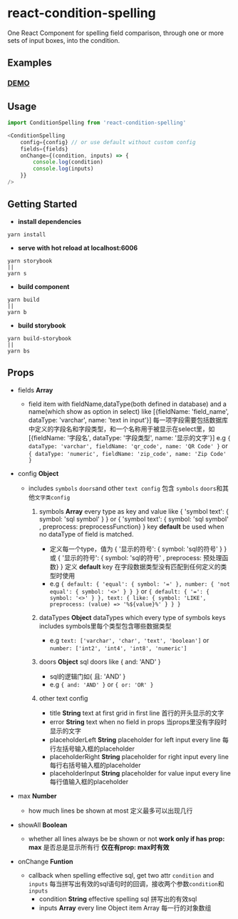 # react-condition-spelling
One React Component for spelling field comparison, through one or more sets of input boxes, into the condition.

## Examples

### [DEMO](https://cxiaof.github.io/react-condition-spelling/storybook-static/index.html)

## Usage

```javascript
import ConditionSpelling from 'react-condition-spelling'

<ConditionSpelling
    config={config} // or use default without custom config
    fields={fields}
    onChange={(condition, inputs) => {
        console.log(condition)
        console.log(inputs)
    }}
/>
```

## Getting Started

-   **install dependencies**

```
yarn install
```

-   **serve with hot reload at localhost:6006**

```
yarn storybook
||
yarn s
```

-   **build component**

```
yarn build
||
yarn b
```

-   **build storybook**

```
yarn build-storybook
||
yarn bs
```

## Props

-   fields **Array**
    - field item with fieldName,dataType(both defined in database) and a name(which show as option in select) like [{fieldName: 'field_name', dataType: 'varchar', name: 'text in input'}]
    每一项字段需要包括数据库中定义的字段名和字段类型，和一个名称用于被显示在select里，如[{fieldName: '字段名', dataType: '字段类型', name: '显示的文字'}]
    e.g `{ dataType: 'varchar', fieldName: 'qr_code', name: 'QR Code' }`
    or `{ dataType: 'numeric', fieldName: 'zip_code', name: 'Zip Code' }`

-   config **Object**
    - includes `symbols` `doors`and other `text config`
    包含 `symbols` `doors`和其他`文字类config`
        1. symbols **Array**
            every type as key and value like { 'symbol text': { symbol: 'sql symbol' } } or { 'symbol text': { symbol: 'sql symbol' , preprocess: preprocessFunction} } 
            key **default** be used when no dataType of field is matched.
            - 定义每一个type，值为 { '显示的符号': { symbol: 'sql的符号' } } 或 { '显示的符号': { symbol: 'sql的符号' , preprocess: 预处理函数} }
            定义 **default** key 在字段数据类型没有匹配到任何定义的类型时使用
            - e.g `{ default: { 'equal': { symbol: '=' }, number: { 'not equal': { symbol: '<>' } } }`
            or `{ default: { '=': { symbol: '<>' } }, text: { like: { symbol: 'LIKE', preprocess: (value) => '%${value}%' } } }`

        1. dataTypes **Object**
            dataTypes which every type of symbols keys includes
            symbols里每个类型包含哪些数据类型
            - e.g `text: ['varchar', 'char', 'text', 'boolean']`
            or `number: ['int2', 'int4', 'int8', 'numeric']`

        1. doors **Object**
            sql doors like { and: 'AND' }
            - sql的逻辑门如{ 且: 'AND' }
            - e.g `{ and: 'AND' }`
            or `{ or: 'OR' }`

        1. other text config
            - title **String**
                text at first grid in first line
                首行的开头显示的文字
            - error **String**
                text when no field in props
                当props里没有字段时显示的文字
            - placeholderLeft **String**
                placeholder for left input every line
                每行左括号输入框的placeholder
            - placeholderRight **String**
                placeholder for right input every line
                每行右括号输入框的placeholder
            - placeholderInput **String**
                placeholder for value input every line
                每行值输入框的placeholder

-   max **Number**
    - how much lines be shown at most
    定义最多可以出现几行

-   showAll **Boolean**
    - whether all lines always be be shown or not **work only if has prop: max**
    是否总是显示所有行 **仅在有prop: max时有效**

-   onChange **Funtion**  
    - callback when spelling effective sql, get two attr `condition` and `inputs`
    每当拼写出有效的sql语句时的回调，接收两个参数`condition`和`inputs`
        - condition **String**
            effective spelling sql
            拼写出的有效sql
        - inputs **Array**
            every line Object item Array
            每一行的对象数组
